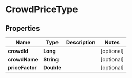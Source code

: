 

# CrowdPriceType


## Properties

Name | Type | Description | Notes
------------ | ------------- | ------------- | -------------
**crowdId** | **Long** |  |  [optional]
**crowdName** | **String** |  |  [optional]
**priceFactor** | **Double** |  |  [optional]



